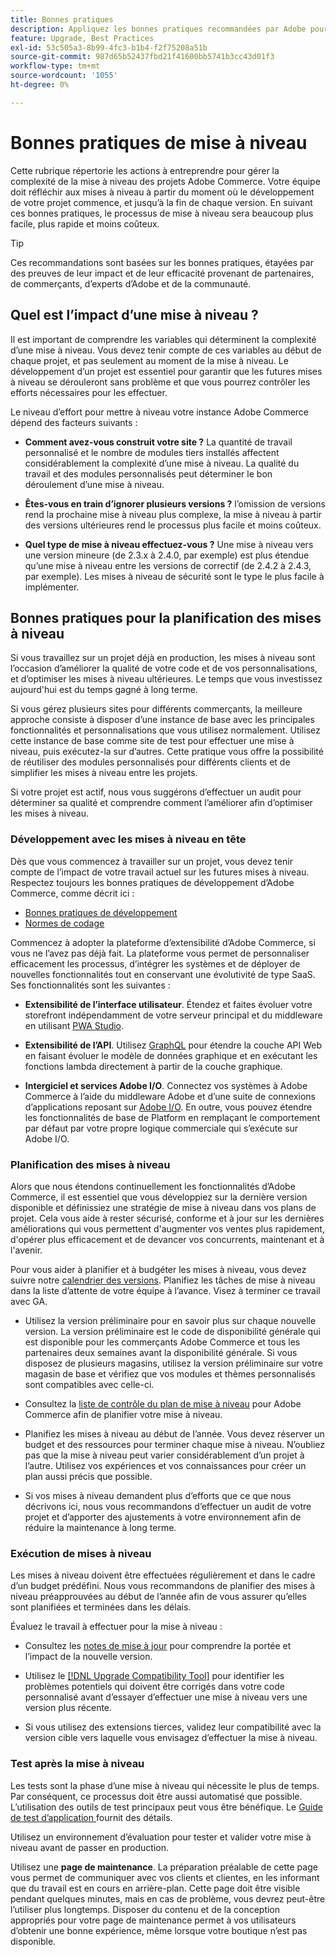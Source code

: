 ```yaml
---
title: Bonnes pratiques
description: Appliquez les bonnes pratiques recommandées par Adobe pour gérer le processus de mise à niveau de vos projets Adobe Commerce.
feature: Upgrade, Best Practices
exl-id: 53c505a3-8b99-4fc3-b1b4-f2f75208a51b
source-git-commit: 987d65b52437fbd21f41600bb5741b3cc43d01f3
workflow-type: tm+mt
source-wordcount: '1055'
ht-degree: 0%

---
```


# Bonnes pratiques de mise à niveau

Cette rubrique répertorie les actions à entreprendre pour gérer la complexité de la mise à niveau des projets Adobe Commerce. Votre équipe doit réfléchir aux mises à niveau à partir du moment où le développement de votre projet commence, et jusqu’à la fin de chaque version. En suivant ces bonnes pratiques, le processus de mise à niveau sera beaucoup plus facile, plus rapide et moins coûteux.

>[!TIP]
>
>Ces recommandations sont basées sur les bonnes pratiques, étayées par des preuves de leur impact et de leur efficacité provenant de partenaires, de commerçants, d’experts d’Adobe et de la communauté.

## Quel est l’impact d’une mise à niveau ?

Il est important de comprendre les variables qui déterminent la complexité d’une mise à niveau. Vous devez tenir compte de ces variables au début de chaque projet, et pas seulement au moment de la mise à niveau. Le développement d’un projet est essentiel pour garantir que les futures mises à niveau se dérouleront sans problème et que vous pourrez contrôler les efforts nécessaires pour les effectuer.

Le niveau d’effort pour mettre à niveau votre instance Adobe Commerce dépend des facteurs suivants :

- **Comment avez-vous construit votre site ?** La quantité de travail personnalisé et le nombre de modules tiers installés affectent considérablement la complexité d’une mise à niveau. La qualité du travail et des modules personnalisés peut déterminer le bon déroulement d’une mise à niveau.

- **Êtes-vous en train d’ignorer plusieurs versions ?** l’omission de versions rend la prochaine mise à niveau plus complexe, la mise à niveau à partir des versions ultérieures rend le processus plus facile et moins coûteux.

- **Quel type de mise à niveau effectuez-vous ?** Une mise à niveau vers une version mineure (de 2.3.x à 2.4.0, par exemple) est plus étendue qu’une mise à niveau entre les versions de correctif (de 2.4.2 à 2.4.3, par exemple). Les mises à niveau de sécurité sont le type le plus facile à implémenter.

## Bonnes pratiques pour la planification des mises à niveau

Si vous travaillez sur un projet déjà en production, les mises à niveau sont l’occasion d’améliorer la qualité de votre code et de vos personnalisations, et d’optimiser les mises à niveau ultérieures. Le temps que vous investissez aujourd&#39;hui est du temps gagné à long terme.

Si vous gérez plusieurs sites pour différents commerçants, la meilleure approche consiste à disposer d’une instance de base avec les principales fonctionnalités et personnalisations que vous utilisez normalement. Utilisez cette instance de base comme site de test pour effectuer une mise à niveau, puis exécutez-la sur d’autres. Cette pratique vous offre la possibilité de réutiliser des modules personnalisés pour différents clients et de simplifier les mises à niveau entre les projets.

Si votre projet est actif, nous vous suggérons d’effectuer un audit pour déterminer sa qualité et comprendre comment l’améliorer afin d’optimiser les mises à niveau.

### Développement avec les mises à niveau en tête

Dès que vous commencez à travailler sur un projet, vous devez tenir compte de l’impact de votre travail actuel sur les futures mises à niveau. Respectez toujours les bonnes pratiques de développement d’Adobe Commerce, comme décrit ici :

- [ Bonnes pratiques de développement ](https://developer.adobe.com/commerce/php/best-practices/)
- [Normes de codage](https://developer.adobe.com/commerce/php/coding-standards/)

Commencez à adopter la plateforme d’extensibilité d’Adobe Commerce, si vous ne l’avez pas déjà fait. La plateforme vous permet de personnaliser efficacement les processus, d’intégrer les systèmes et de déployer de nouvelles fonctionnalités tout en conservant une évolutivité de type SaaS. Ses fonctionnalités sont les suivantes :

- **Extensibilité de l’interface utilisateur**. Étendez et faites évoluer votre storefront indépendamment de votre serveur principal et du middleware en utilisant [PWA Studio](https://developer.adobe.com/commerce/pwa-studio/).

- **Extensibilité de l’API**. Utilisez [GraphQL](https://developer.adobe.com/commerce/webapi/graphql/index.html) pour étendre la couche API Web en faisant évoluer le modèle de données graphique et en exécutant les fonctions lambda directement à partir de la couche graphique.

- **Intergiciel et services Adobe I/O**. Connectez vos systèmes à Adobe Commerce à l’aide du middleware Adobe et d’une suite de connexions d’applications reposant sur [Adobe I/O](https://www.adobe.io/). En outre, vous pouvez étendre les fonctionnalités de base de Platform en remplaçant le comportement par défaut par votre propre logique commerciale qui s’exécute sur Adobe I/O.

### Planification des mises à niveau

Alors que nous étendons continuellement les fonctionnalités d’Adobe Commerce, il est essentiel que vous développiez sur la dernière version disponible et définissiez une stratégie de mise à niveau dans vos plans de projet. Cela vous aide à rester sécurisé, conforme et à jour sur les dernières améliorations qui vous permettent d&#39;augmenter vos ventes plus rapidement, d&#39;opérer plus efficacement et de devancer vos concurrents, maintenant et à l&#39;avenir.

Pour vous aider à planifier et à budgéter les mises à niveau, vous devez suivre notre [calendrier des versions](https://experienceleague.adobe.com/fr/docs/commerce-operations/release/planning/schedule). Planifiez les tâches de mise à niveau dans la liste d’attente de votre équipe à l’avance. Visez à terminer ce travail avec GA.

- Utilisez la version préliminaire pour en savoir plus sur chaque nouvelle version. La version préliminaire est le code de disponibilité générale qui est disponible pour les commerçants Adobe Commerce et tous les partenaires deux semaines avant la disponibilité générale. Si vous disposez de plusieurs magasins, utilisez la version préliminaire sur votre magasin de base et vérifiez que vos modules et thèmes personnalisés sont compatibles avec celle-ci.

- Consultez la [liste de contrôle du plan de mise à niveau](https://support.magento.com/hc/en-us/articles/360057968951) pour Adobe Commerce afin de planifier votre mise à niveau.

- Planifiez les mises à niveau au début de l’année. Vous devez réserver un budget et des ressources pour terminer chaque mise à niveau. N’oubliez pas que la mise à niveau peut varier considérablement d’un projet à l’autre. Utilisez vos expériences et vos connaissances pour créer un plan aussi précis que possible.

- Si vos mises à niveau demandent plus d’efforts que ce que nous décrivons ici, nous vous recommandons d’effectuer un audit de votre projet et d’apporter des ajustements à votre environnement afin de réduire la maintenance à long terme.

### Exécution de mises à niveau

Les mises à niveau doivent être effectuées régulièrement et dans le cadre d’un budget prédéfini. Nous vous recommandons de planifier des mises à niveau préapprouvées au début de l’année afin de vous assurer qu’elles sont planifiées et terminées dans les délais.

Évaluez le travail à effectuer pour la mise à niveau :

- Consultez les [notes de mise à jour](https://experienceleague.adobe.com/fr/docs/commerce-operations/release/notes/overview) pour comprendre la portée et l’impact de la nouvelle version.

- Utilisez le [[!DNL Upgrade Compatibility Tool]](../upgrade-compatibility-tool/overview.md) pour identifier les problèmes potentiels qui doivent être corrigés dans votre code personnalisé avant d’essayer d’effectuer une mise à niveau vers une version plus récente.

- Si vous utilisez des extensions tierces, validez leur compatibilité avec la version cible vers laquelle vous envisagez d’effectuer la mise à niveau.

### Test après la mise à niveau

Les tests sont la phase d’une mise à niveau qui nécessite le plus de temps. Par conséquent, ce processus doit être aussi automatisé que possible. L’utilisation des outils de test principaux peut vous être bénéfique. Le [ Guide de test d’application ](https://developer.adobe.com/commerce/testing/guide/) fournit des détails.

Utilisez un environnement d’évaluation pour tester et valider votre mise à niveau avant de passer en production.

Utilisez une **page de maintenance**. La préparation préalable de cette page vous permet de communiquer avec vos clients et clientes, en les informant que du travail est en cours en arrière-plan. Cette page doit être visible pendant quelques minutes, mais en cas de problème, vous devrez peut-être l’utiliser plus longtemps. Disposer du contenu et de la conception appropriés pour votre page de maintenance permet à vos utilisateurs d’obtenir une bonne expérience, même lorsque votre boutique n’est pas disponible.
